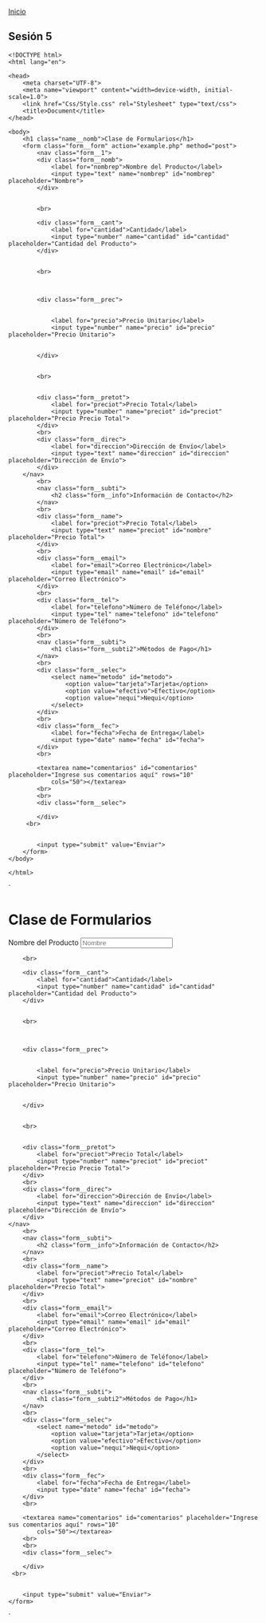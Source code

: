 <!-- No borrar o modificar -->
[Inicio](./index.md)

## Sesión 5 



```HTML,CSS
<!DOCTYPE html>
<html lang="en">

<head>
    <meta charset="UTF-8">
    <meta name="viewport" content="width=device-width, initial-scale=1.0">
    <link href="Css/Style.css" rel="Stylesheet" type="text/css">
    <title>Document</title>
</head>

<body>
    <h1 class="name__nomb">Clase de Formularios</h1>
    <form class="form__form" action="example.php" method="post">
        <nav class="form__1">
        <div class="form__nomb">
            <label for="nombrep">Nombre del Producto</label>
            <input type="text" name="nombrep" id="nombrep" placeholder="Nombre">
        </div>


        <br>

        <div class="form__cant">
            <label for="cantidad">Cantidad</label>
            <input type="number" name="cantidad" id="cantidad" placeholder="Cantidad del Producto">
        </div>


        <br>



        <div class="form__prec">


            <label for="precio">Precio Unitario</label>
            <input type="number" name="precio" id="precio" placeholder="Precio Unitario">


        </div>


        <br>

 
        <div class="form__pretot">
            <label for="preciot">Precio Total</label>
            <input type="number" name="preciot" id="preciot" placeholder="Precio Precio Total">
        </div>
        <br>
        <div class="form__direc">
            <label for="direccion">Dirección de Envío</label>
            <input type="text" name="direccion" id="direccion" placeholder="Dirección de Envío">
        </div>
    </nav>
        <br>
        <nav class="form__subti">
            <h2 class="form__info">Información de Contacto</h2>
        </nav>
        <br>
        <div class="form__name">
            <label for="preciot">Precio Total</label>
            <input type="text" name="preciot" id="nombre" placeholder="Precio Total">
        </div>
        <br>
        <div class="form__email">
            <label for="email">Correo Electrónico</label>
            <input type="email" name="email" id="email" placeholder="Correo Electrónico">
        </div>
        <br>
        <div class="form__tel">
            <label for="telefono">Número de Teléfono</label>
            <input type="tel" name="telefono" id="telefono" placeholder="Número de Teléfono">
        </div>
        <br>
        <nav class="form__subti">
            <h1 class="form__subti2">Métodos de Pago</h1>
        </nav>
        <br>
        <div class="form__selec">
            <select name="metodo" id="metodo">
                <option value="tarjeta">Tarjeta</option>
                <option value="efectivo">Efectivo</option>
                <option value="nequi">Nequi</option>
            </select>
        </div>
        <br>
        <div class="form__fec">
            <label for="fecha">Fecha de Entrega</label>
            <input type="date" name="fecha" id="fecha">
        </div>
        <br>

        <textarea name="comentarios" id="comentarios" placeholder="Ingrese sus comentarios aquí" rows="10"
            cols="50"></textarea>
        <br>
        <br>
        <div class="form__selec">

        </div>
     <br>


        <input type="submit" value="Enviar">
    </form>
</body>

</html>

```

`
<!DOCTYPE html>
<html lang="en">

<head>
    <meta charset="UTF-8">
    <meta name="viewport" content="width=device-width, initial-scale=1.0">
    <link href="Css/Style.css" rel="Stylesheet" type="text/css">
    <title>Document</title>
</head>

<body>
    <h1 class="name__nomb">Clase de Formularios</h1>
    <form class="form__form" action="example.php" method="post">
        <nav class="form__1">
        <div class="form__nomb">
            <label for="nombrep">Nombre del Producto</label>
            <input type="text" name="nombrep" id="nombrep" placeholder="Nombre">
        </div>


        <br>

        <div class="form__cant">
            <label for="cantidad">Cantidad</label>
            <input type="number" name="cantidad" id="cantidad" placeholder="Cantidad del Producto">
        </div>


        <br>



        <div class="form__prec">


            <label for="precio">Precio Unitario</label>
            <input type="number" name="precio" id="precio" placeholder="Precio Unitario">


        </div>


        <br>

 
        <div class="form__pretot">
            <label for="preciot">Precio Total</label>
            <input type="number" name="preciot" id="preciot" placeholder="Precio Precio Total">
        </div>
        <br>
        <div class="form__direc">
            <label for="direccion">Dirección de Envío</label>
            <input type="text" name="direccion" id="direccion" placeholder="Dirección de Envío">
        </div>
    </nav>
        <br>
        <nav class="form__subti">
            <h2 class="form__info">Información de Contacto</h2>
        </nav>
        <br>
        <div class="form__name">
            <label for="preciot">Precio Total</label>
            <input type="text" name="preciot" id="nombre" placeholder="Precio Total">
        </div>
        <br>
        <div class="form__email">
            <label for="email">Correo Electrónico</label>
            <input type="email" name="email" id="email" placeholder="Correo Electrónico">
        </div>
        <br>
        <div class="form__tel">
            <label for="telefono">Número de Teléfono</label>
            <input type="tel" name="telefono" id="telefono" placeholder="Número de Teléfono">
        </div>
        <br>
        <nav class="form__subti">
            <h1 class="form__subti2">Métodos de Pago</h1>
        </nav>
        <br>
        <div class="form__selec">
            <select name="metodo" id="metodo">
                <option value="tarjeta">Tarjeta</option>
                <option value="efectivo">Efectivo</option>
                <option value="nequi">Nequi</option>
            </select>
        </div>
        <br>
        <div class="form__fec">
            <label for="fecha">Fecha de Entrega</label>
            <input type="date" name="fecha" id="fecha">
        </div>
        <br>

        <textarea name="comentarios" id="comentarios" placeholder="Ingrese sus comentarios aquí" rows="10"
            cols="50"></textarea>
        <br>
        <br>
        <div class="form__selec">

        </div>
     <br>


        <input type="submit" value="Enviar">
    </form>
</body>

</html>
`





